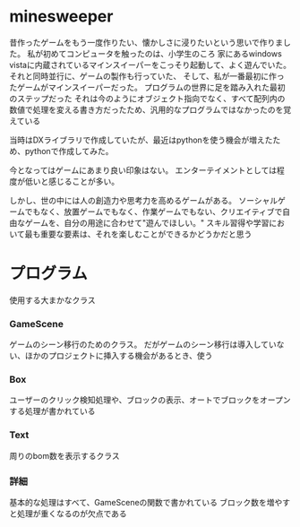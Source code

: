 # minesweeper
昔作ったゲームをもう一度作りたい、懐かしさに浸りたいという思いで作りました。
私が初めてコンピュータを触ったのは、小学生のころ
家にあるwindows vistaに内蔵されているマインスイーパーをこっそり起動して、よく遊んでいた。
それと同時並行に、ゲームの製作も行っていた、
そして、私が一番最初に作ったゲームがマインスイーパーだった。
プログラムの世界に足を踏み入れた最初のステップだった
それは今のようにオブジェクト指向でなく、すべて配列内の数値で処理を変える書き方だったため、汎用的なプログラムではなかったのを覚えている

当時はDXライブラリで作成していたが、最近はpythonを使う機会が増えたため、pythonで作成してみた。

今となってはゲームにあまり良い印象はない。
エンターテイメントとしては程度が低いと感じることが多い。

しかし、世の中には人の創造力や思考力を高めるゲームがある。
ソーシャルゲームでもなく、放置ゲームでもなく、作業ゲームでもない、クリエイティブで自由なゲームを、自分の用途に合わせて"遊んでほしい。"
スキル習得や学習において最も重要な要素は、それを楽しむことができるかどうかだと思う

# プログラム
使用する大まかなクラス
### GameScene
ゲームのシーン移行のためのクラス。
だがゲームのシーン移行は導入していない、ほかのプロジェクトに挿入する機会があるとき、使う
### Box
ユーザーのクリック検知処理や、ブロックの表示、オートでブロックをオープンする処理が書かれている
### Text
周りのbom数を表示するクラス  
### 詳細
基本的な処理はすべて、GameSceneの関数で書かれている
ブロック数を増やすと処理が重くなるのが欠点である
